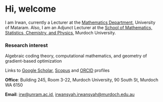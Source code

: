 # Hi, welcome

I am Irwan, currently a Lecturer at the [Mathematics Department](https://mipa.unram.ac.id/matematika/), University of Mataram. Also, I am an Adjunct Lecturer at the [School of Mathematics, Statistics, Chemistry, and Physics](https://www.murdoch.edu.au/schools/mathematics-statistics-chemistry-and-physics), Murdoch University. 

### Research interest
Algebraic coding theory, computational mathematics, and geometry of gradient-based optimization 

Links to [Google Scholar](https://scholar.google.com/citations?hl=en&user=EczQehQAAAAJ), [Scopus](https://www.scopus.com/authid/detail.uri?authorId=56180688500) and [ORCID](https://orcid.org/0000-0003-1531-2317) profiles

**Office**: Building 245, Room 3-22, Murdoch University, 90 South St, Murdoch WA 6150

**Email**: irw@unram.ac.id, irwansyah.irwansyah@murdoch.edu.au



